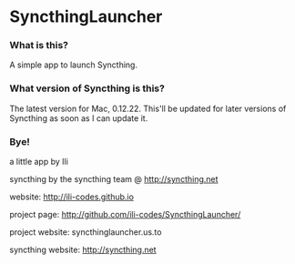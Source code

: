 # SyncthingLauncher

### What is this?
A simple app to launch Syncthing.

### What version of Syncthing is this?
The latest version for Mac, 0.12.22. This'll be updated for later versions of Syncthing as soon as I can update it.

### Bye!
a little app by Ili

syncthing by the syncthing team @ http://syncthing.net

website: http://ili-codes.github.io

project page: http://github.com/ili-codes/SyncthingLauncher/

project website: syncthinglauncher.us.to

syncthing website: http://syncthing.net
